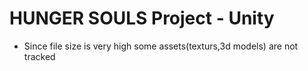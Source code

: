 # HUNGER SOULS Project - Unity

- Since file size is very high some assets(texturs,3d models) are not tracked 
